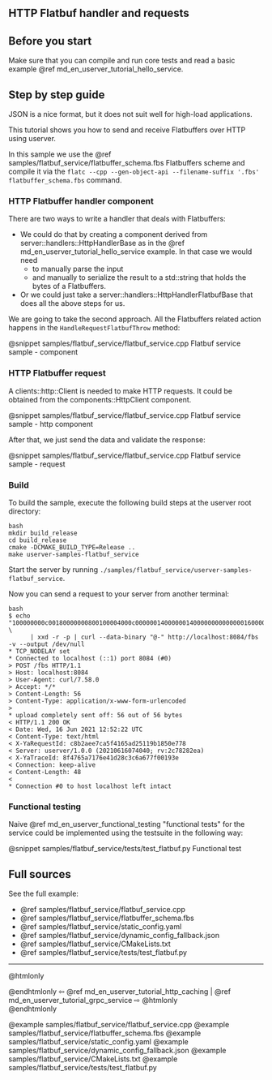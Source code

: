 ## HTTP Flatbuf handler and requests

## Before you start

Make sure that you can compile and run core tests and read a basic example @ref md_en_userver_tutorial_hello_service.


## Step by step guide

JSON is a nice format, but it does not suit well for high-load applications.

This tutorial shows you how to send and receive Flatbuffers over HTTP using userver.

In this sample we use the @ref samples/flatbuf_service/flatbuffer_schema.fbs Flatbuffers scheme and compile it via the
`flatc --cpp --gen-object-api --filename-suffix '.fbs' flatbuffer_schema.fbs` command.

### HTTP Flatbuffer handler component

There are two ways to write a handler that deals with Flatbuffers:
* We could do that by creating a component derived from server::handlers::HttpHandlerBase as in the @ref md_en_userver_tutorial_hello_service example. In that case we would need
    * to manually parse the input
    * and manually to serialize the result to a std::string that holds the bytes of a Flatbuffers.
* Or we could just take a server::handlers::HttpHandlerFlatbufBase that does all the above steps for us.

We are going to take the second approach. All the Flatbuffers related action happens in the `HandleRequestFlatbufThrow` method:

@snippet samples/flatbuf_service/flatbuf_service.cpp Flatbuf service sample - component


### HTTP Flatbuffer request

A clients::http::Client is needed to make HTTP requests. It could be obtained from the
components::HttpClient component.

@snippet samples/flatbuf_service/flatbuf_service.cpp Flatbuf service sample - http component

After that, we just send the data and validate the response:

@snippet samples/flatbuf_service/flatbuf_service.cpp Flatbuf service sample - request

### Build
To build the sample, execute the following build steps at the userver root directory:
```
bash
mkdir build_release
cd build_release
cmake -DCMAKE_BUILD_TYPE=Release ..
make userver-samples-flatbuf_service
```

Start the server by running `./samples/flatbuf_service/userver-samples-flatbuf_service`.

Now you can send a request to your server from another terminal:
```
bash
$ echo "100000000c00180000000800100004000c00000014000000140000000000000016000000000000000a00000048656c6c6f20776f72640000" \
      | xxd -r -p | curl --data-binary "@-" http://localhost:8084/fbs -v --output /dev/null
* TCP_NODELAY set
* Connected to localhost (::1) port 8084 (#0)
> POST /fbs HTTP/1.1
> Host: localhost:8084
> User-Agent: curl/7.58.0
> Accept: */*
> Content-Length: 56
> Content-Type: application/x-www-form-urlencoded
>
* upload completely sent off: 56 out of 56 bytes
< HTTP/1.1 200 OK
< Date: Wed, 16 Jun 2021 12:52:22 UTC
< Content-Type: text/html
< X-YaRequestId: c8b2aee7ca5f4165ad25119b1850e778
< Server: userver/1.0.0 (20210616074040; rv:2c78282ea)
< X-YaTraceId: 8f4765a7176e41d28c3c6a677f00193e
< Connection: keep-alive
< Content-Length: 48
<
* Connection #0 to host localhost left intact
```

### Functional testing
Naive @ref md_en_userver_functional_testing "functional tests" for the service
could be implemented using the testsuite in the following way:

@snippet samples/flatbuf_service/tests/test_flatbuf.py  Functional test

## Full sources

See the full example:
* @ref samples/flatbuf_service/flatbuf_service.cpp
* @ref samples/flatbuf_service/flatbuffer_schema.fbs
* @ref samples/flatbuf_service/static_config.yaml
* @ref samples/flatbuf_service/dynamic_config_fallback.json
* @ref samples/flatbuf_service/CMakeLists.txt
* @ref samples/flatbuf_service/tests/test_flatbuf.py

----------

@htmlonly <div class="bottom-nav"> @endhtmlonly
⇦ @ref md_en_userver_tutorial_http_caching | @ref md_en_userver_tutorial_grpc_service ⇨
@htmlonly </div> @endhtmlonly

@example samples/flatbuf_service/flatbuf_service.cpp
@example samples/flatbuf_service/flatbuffer_schema.fbs
@example samples/flatbuf_service/static_config.yaml
@example samples/flatbuf_service/dynamic_config_fallback.json
@example samples/flatbuf_service/CMakeLists.txt
@example samples/flatbuf_service/tests/test_flatbuf.py
